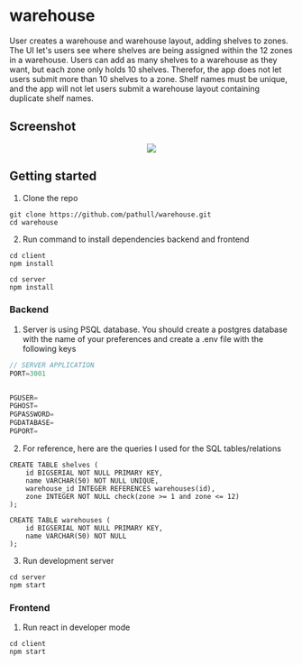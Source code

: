 # warehouse

User creates a warehouse and warehouse layout, adding shelves to zones. The UI let's users see where shelves are being assigned within the 12 zones in a warehouse. Users can add as many shelves to a warehouse as they want, but each zone only holds 10 shelves. Therefor, the app does not let users submit more than 10 shelves to a zone. Shelf names must be unique, and the app will not let users submit a warehouse layout containing duplicate shelf names. 

## Screenshot

<p align="center">

<img src="https://user-images.githubusercontent.com/94504789/235816596-84db7471-8f26-4ee3-98d9-57816f167578.png" />

</p>

## Getting started
1. Clone the repo
```shell
git clone https://github.com/pathull/warehouse.git
cd warehouse
```

2. Run command to install dependencies backend and frontend
```shell
cd client
npm install
```
```shell
cd server
npm install
```

### Backend
1. Server is using PSQL database. You should create a postgres database with the name of your preferences and create a .env file with the following keys
```js
// SERVER APPLICATION
PORT=3001


PGUSER=
PGHOST=
PGPASSWORD=
PGDATABASE=
PGPORT=
```

2. For reference, here are the queries I used for the SQL tables/relations
```shell
CREATE TABLE shelves (
    id BIGSERIAL NOT NULL PRIMARY KEY,
    name VARCHAR(50) NOT NULL UNIQUE,
    warehouse_id INTEGER REFERENCES warehouses(id),
    zone INTEGER NOT NULL check(zone >= 1 and zone <= 12)
);

CREATE TABLE warehouses (
    id BIGSERIAL NOT NULL PRIMARY KEY,
    name VARCHAR(50) NOT NULL
);
```

3. Run development server
```shell
cd server
npm start
```


### Frontend
1. Run react in developer mode
```shell
cd client
npm start
```
